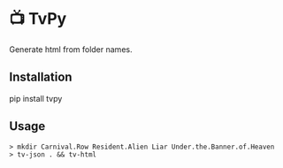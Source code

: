 # 📺 TvPy 
Generate html from folder names.

## Installation
pip install tvpy

## Usage
```shell
> mkdir Carnival.Row Resident.Alien Liar Under.the.Banner.of.Heaven
> tv-json . && tv-html
```
